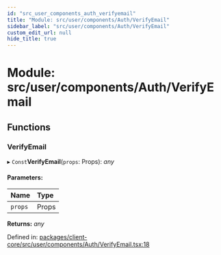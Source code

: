 ```yaml
---
id: "src_user_components_auth_verifyemail"
title: "Module: src/user/components/Auth/VerifyEmail"
sidebar_label: "src/user/components/Auth/VerifyEmail"
custom_edit_url: null
hide_title: true
---
```


# Module: src/user/components/Auth/VerifyEmail

## Functions

### VerifyEmail

▸ `Const`**VerifyEmail**(`props`: Props): *any*

#### Parameters:

Name | Type |
:------ | :------ |
`props` | Props |

**Returns:** *any*

Defined in: [packages/client-core/src/user/components/Auth/VerifyEmail.tsx:18](https://github.com/xr3ngine/xr3ngine/blob/77d12cea0/packages/client-core/src/user/components/Auth/VerifyEmail.tsx#L18)
